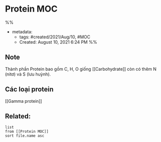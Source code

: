# Protein MOC

%% 
- metadata:
	- tags: #created/2021/Aug/10, #MOC 
	- Created: August 10, 2021 6:24 PM
%%

## Note
Thành phần Protein bao gồm C, H, O giống [[Carbohydrate]] còn có thêm N (nitơ) và S (lưu huỳnh).

## Các loại protein

[[Gamma protein]]

## Related:
```dataview
list
from [[Protein MOC]]
sort file.name asc
```
